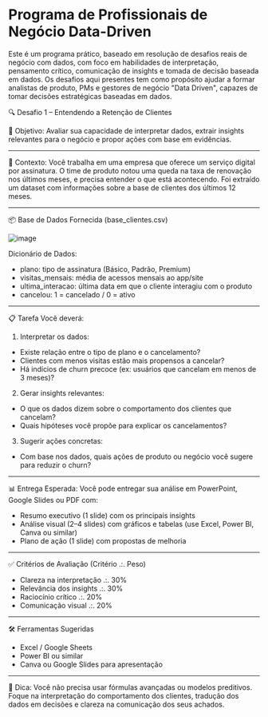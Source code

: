 # Programa de Profissionais de Negócio Data-Driven

Este é um programa prático, baseado em resolução de desafios reais de negócio com dados, com foco em habilidades de interpretação, pensamento crítico, comunicação de insights e tomada de decisão baseada em dados.  Os desafios aqui presentes tem como propósito ajudar a formar analistas de produto, PMs e gestores de negócio "Data Driven", capazes de tomar decisões estratégicas baseadas em dados.

🔍 Desafio 1 – Entendendo a Retenção de Clientes

🎯 Objetivo: Avaliar sua capacidade de interpretar dados, extrair insights relevantes para o negócio e propor ações com base em evidências.
________________________________________
🧩 Contexto: Você trabalha em uma empresa que oferece um serviço digital por assinatura. O time de produto notou uma queda na taxa de renovação nos últimos meses, e precisa entender o que está acontecendo.
Foi extraído um dataset com informações sobre a base de clientes dos últimos 12 meses.
________________________________________
📦 Base de Dados Fornecida (base_clientes.csv)

![image](https://github.com/user-attachments/assets/fb9ea0ee-e1d2-4741-88a9-f218da0a93eb)

Dicionário de Dados:
- plano: tipo de assinatura (Básico, Padrão, Premium)
- visitas_mensais: média de acessos mensais ao app/site
- ultima_interacao: última data em que o cliente interagiu com o produto
- cancelou: 1 = cancelado / 0 = ativo
________________________________________
📋 Tarefa
Você deverá:
1.	Interpretar os dados:
- Existe relação entre o tipo de plano e o cancelamento?
- Clientes com menos visitas estão mais propensos a cancelar?
- Há indícios de churn precoce (ex: usuários que cancelam em menos de 3 meses)?
2.	Gerar insights relevantes:
- O que os dados dizem sobre o comportamento dos clientes que cancelam?
- Quais hipóteses você propõe para explicar os cancelamentos?
3.	Sugerir ações concretas:
- Com base nos dados, quais ações de produto ou negócio você sugere para reduzir o churn?
________________________________________
📊 Entrega Esperada: Você pode entregar sua análise em PowerPoint, Google Slides ou PDF com:
- Resumo executivo (1 slide) com os principais insights
- Análise visual (2–4 slides) com gráficos e tabelas (use Excel, Power BI, Canva ou similar)
- Plano de ação (1 slide) com propostas de melhoria
________________________________________
✅ Critérios de Avaliação (Critério .:. Peso)
- Clareza na interpretação .:. 30%
- Relevância dos insights	.:. 30%
- Raciocínio crítico .:. 20%
- Comunicação visual .:. 20%
________________________________________
🛠️ Ferramentas Sugeridas
- Excel / Google Sheets
- Power BI ou similar
- Canva ou Google Slides para apresentação
________________________________________
🧠 Dica: Você não precisa usar fórmulas avançadas ou modelos preditivos. Foque na interpretação do comportamento dos clientes, tradução dos dados em decisões e clareza na comunicação dos seus achados.

